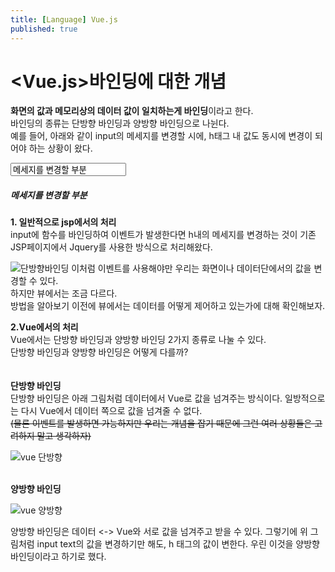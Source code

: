 ```yaml
---
title: [Language] Vue.js 
published: true
---
```


# [](#header-1)<Vue.js>바인딩에 대한 개념

**화면의 값과 메모리상의 데이터 값이 일치하는게 바인딩**이라고 한다.<br>
바인딩의 종류는 단방향 바인딩과 양방향 바인딩으로 나뉜다.<br>
예를 들어, 아래와 같이 input의 메세지를 변경할 시에, h태그 내 값도 동시에 변경이 되어야 하는 상황이 왔다. <br>

<input type="text" value="메세지를 변경할 부분">
<h5>메세지를 변경할 부분</h5>


**1. 일반적으로 jsp에서의 처리**<br>
input에 함수를 바인딩하여 이벤트가 발생한다면 h내의 메세지를 변경하는 것이 기존 JSP페이지에서 Jquery를 사용한 방식으로 처리해왔다.<br>

![단방향바인딩](https://user-images.githubusercontent.com/54430432/128470591-a8e08251-23fb-4ca9-9955-2234e521bb63.png)
이처럼 이벤트를 사용해야만 우리는 화면이나 데이터단에서의 값을 변경할 수 있다.<br>
하지만 뷰에서는 조금 다르다.<br> 방법을 알아보기 이전에 뷰에서는 데이터를 어떻게 제어하고 있는가에 대해 확인해보자.

**2.Vue에서의 처리**<br>
Vue에서는 단방향 바인딩과 양방향 바인딩 2가지 종류로 나눌 수 있다.<br>
단방향 바인딩과 양방향 바인딩은 어떻게 다를까?<br>
<br>
<br>
**단방향 바인딩**<br>
단방향 바인딩은 아래 그림처럼 데이터에서 Vue로 값을 넘겨주는 방식이다. 일방적으로는 다시 Vue에서 데이터 쪽으로 값을 넘겨줄 수 없다.<br>
~~(물론 이벤트를 발생하면 가능하지만 우리는 개념을 잡기 때문에 그런 여러 상황들은 고려하지 말고 생각하자)~~

![vue 단방향](https://user-images.githubusercontent.com/54430432/128470855-88a57fd6-9b4d-43bb-8810-6e124cc14ad9.png)
<br>
<br>

**양방향 바인딩**

![vue 양방향](https://user-images.githubusercontent.com/54430432/128470878-2cf188b7-6d0d-4bba-8d8b-a7c8396143ec.png)

양방향 바인딩은 데이터 <-> Vue와 서로 값을 넘겨주고 받을 수 있다.
그렇기에 위 그림처럼 input text의 값을 변경하기만 해도, h 태그의 값이 변한다.
우린 이것을 양방향 바인딩이라고 하기로 했다.




